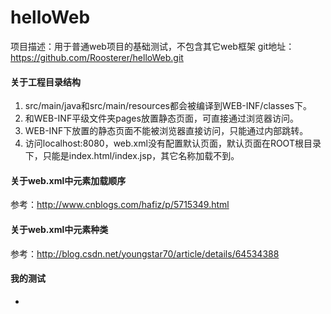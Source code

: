 # helloWeb
项目描述：用于普通web项目的基础测试，不包含其它web框架
git地址：https://github.com/Roosterer/helloWeb.git

#### 关于工程目录结构

1. src/main/java和src/main/resources都会被编译到WEB-INF/classes下。
2. 和WEB-INF平级文件夹pages放置静态页面，可直接通过浏览器访问。
3. WEB-INF下放置的静态页面不能被浏览器直接访问，只能通过内部跳转。
4. 访问localhost:8080，web.xml没有配置默认页面，默认页面在ROOT根目录下，只能是index.html/index.jsp，其它名称加载不到。


#### 关于web.xml中元素加载顺序

参考：http://www.cnblogs.com/hafiz/p/5715349.html


#### 关于web.xml中元素种类

参考：http://blog.csdn.net/youngstar70/article/details/64534388


#### 我的测试

-




